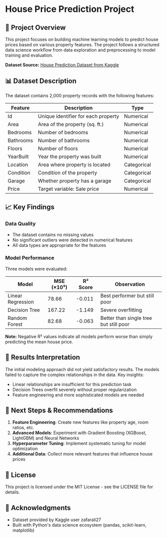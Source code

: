 # House Price Prediction Project

## 📖 Project Overview
This project focuses on building machine learning models to predict house prices based on various property features. The project follows a structured data science workflow from data exploration and preprocessing to model training and evaluation.

**Dataset Source:** [House Prediction Dataset from Kaggle](https://www.kaggle.com/datasets/zafarali27/house-price-prediction-dataset)

## 📊 Dataset Description
The dataset contains 2,000 property records with the following features:

| Feature | Description | Type |
|---------|-------------|------|
| Id | Unique identifier for each property | Numerical |
| Area | Area of the property (sq. ft.) | Numerical |
| Bedrooms | Number of bedrooms | Numerical |
| Bathrooms | Number of bathrooms | Numerical |
| Floors | Number of floors | Numerical |
| YearBuilt | Year the property was built | Numerical |
| Location | Area where property is located | Categorical |
| Condition | Condition of the property | Categorical |
| Garage | Whether property has a garage | Categorical |
| Price | Target variable: Sale price | Numerical |


## 📈 Key Findings

### Data Quality
- The dataset contains no missing values
- No significant outliers were detected in numerical features
- All data types are appropriate for the features

### Model Performance
Three models were evaluated:

| Model | MSE (×10⁹) | R² Score | Observation |
|-------|------------|----------|-------------|
| Linear Regression | 78.66 | -0.011 | Best performer but still poor |
| Decision Tree | 167.22 | -1.149 | Severe overfitting |
| Random Forest | 82.68 | -0.063 | Better than single tree but still poor |

**Note:** Negative R² values indicate all models perform worse than simply predicting the mean house price.

## 🎯 Results Interpretation
The initial modeling approach did not yield satisfactory results. The models failed to capture the complex relationships in the data. Key insights:
- Linear relationships are insufficient for this prediction task
- Decision Trees overfit severely without proper regularization
- Feature engineering and more sophisticated models are needed

## 🔮 Next Steps & Recommendations
1. **Feature Engineering**: Create new features like property age, room ratios, etc.
2. **Advanced Models**: Experiment with Gradient Boosting (XGBoost, LightGBM) and Neural Networks
3. **Hyperparameter Tuning**: Implement systematic tuning for model optimization
4. **Additional Data**: Collect more relevant features that influence house prices


## 📝 License
This project is licensed under the MIT License - see the LICENSE file for details.

## 🙏 Acknowledgments
- Dataset provided by Kaggle user zafarali27
- Built with Python's data science ecosystem (pandas, scikit-learn, matplotlib)
